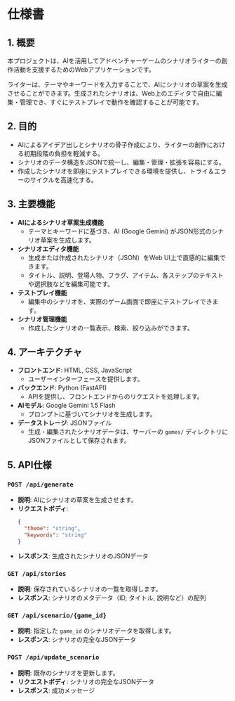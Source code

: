 # 仕様書

## 1. 概要

本プロジェクトは、AIを活用してアドベンチャーゲームのシナリオライターの創作活動を支援するためのWebアプリケーションです。

ライターは、テーマやキーワードを入力することで、AIにシナリオの草案を生成させることができます。生成されたシナリオは、Web上のエディタで自由に編集・管理でき、すぐにテストプレイで動作を確認することが可能です。

## 2. 目的

- AIによるアイデア出しとシナリオの骨子作成により、ライターの創作における初期段階の負担を軽減する。
- シナリオのデータ構造をJSONで統一し、編集・管理・拡張を容易にする。
- 作成したシナリオを即座にテストプレイできる環境を提供し、トライ＆エラーのサイクルを高速化する。

## 3. 主要機能

- **AIによるシナリオ草案生成機能**
  - テーマとキーワードに基づき、AI (Google Gemini) がJSON形式のシナリオ草案を生成します。
- **シナリオエディタ機能**
  - 生成または作成されたシナリオ（JSON）をWeb UI上で直感的に編集できます。
  - タイトル、説明、登場人物、フラグ、アイテム、各ステップのテキストや選択肢などを編集可能です。
- **テストプレイ機能**
  - 編集中のシナリオを、実際のゲーム画面で即座にテストプレイできます。
- **シナリオ管理機能**
  - 作成したシナリオの一覧表示、検索、絞り込みができます。

## 4. アーキテクチャ

- **フロントエンド**: HTML, CSS, JavaScript
  - ユーザーインターフェースを提供します。
- **バックエンド**: Python (FastAPI)
  - APIを提供し、フロントエンドからのリクエストを処理します。
- **AIモデル**: Google Gemini 1.5 Flash
  - プロンプトに基づいてシナリオを生成します。
- **データストレージ**: JSONファイル
  - 生成・編集されたシナリオデータは、サーバーの `games/` ディレクトリにJSONファイルとして保存されます。

## 5. API仕様

### `POST /api/generate`

- **説明**: AIにシナリオの草案を生成させます。
- **リクエストボディ**:
  ```json
  {
    "theme": "string",
    "keywords": "string"
  }
  ```
- **レスポンス**: 生成されたシナリオのJSONデータ

### `GET /api/stories`

- **説明**: 保存されているシナリオの一覧を取得します。
- **レスポンス**: シナリオのメタデータ（ID, タイトル, 説明など）の配列

### `GET /api/scenario/{game_id}`

- **説明**: 指定した `game_id` のシナリオデータを取得します。
- **レスポンス**: シナリオの完全なJSONデータ

### `POST /api/update_scenario`

- **説明**: 既存のシナリオを更新します。
- **リクエストボディ**: シナリオの完全なJSONデータ
- **レスポンス**: 成功メッセージ
